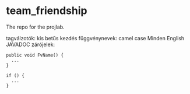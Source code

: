 # team_friendship
The repo for the projlab.

tagválzotók: kis betűs kezdés
függvénynevek: camel case
Minden English
JAVADOC
zárójelek:

    public void FvName() {
      ...
    }

    if () {
      ...
    }
